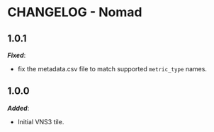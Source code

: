 # CHANGELOG - Nomad

## 1.0.1

***Fixed***: 

* fix the metadata.csv file to match supported `metric_type` names.



## 1.0.0

***Added***: 

* Initial VNS3 tile.

